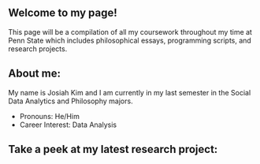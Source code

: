 ## Welcome to my page!

This page will be a compilation of all my coursework throughout my time at Penn State which includes philosophical essays, programming scripts, and research projects.

## About me:

My name is Josiah Kim and I am currently in my last semester in the Social Data Analytics and Philosophy majors. 

- Pronouns: He/Him
- Career Interest: Data Analysis


## Take a peek at my latest research project: 

